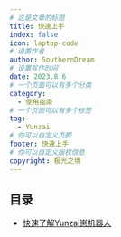 ```yaml
---
# 这是文章的标题
title: 快速上手
index: false
icon: laptop-code
# 设置作者
author: SouthernDream
# 设置写作时间
date: 2023.8.6
# 一个页面可以有多个分类
category:
  - 使用指南
# 一个页面可以有多个标签
tag:
  - Yunzai
# 你可以自定义页脚
footer: 快速上手
# 你可以自定义版权信息
copyright: 极光之境
---
```


## 目录

- [快速了解Yunzai崽机器人](About-Yunzai.md)
